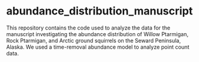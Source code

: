 # abundance_distribution_manuscript
This repository contains the code used to analyze the data for the manuscript investigating the abundance distribution of Willow Ptarmigan, Rock Ptarmigan, and Arctic ground squirrels on the Seward Peninsula, Alaska. We used a time-removal abundance model to analyze point count data.
